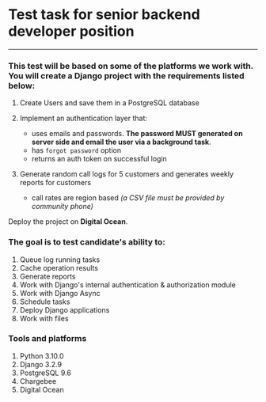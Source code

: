 # Test task for senior backend developer position

----

### This test will be based on some of the platforms we work with. You will create a Django project with the requirements listed below:

1. Create Users and save them in a PostgreSQL database
2. Implement an authentication layer that:
   - uses emails and passwords. **The password MUST generated on server side and email the user via a background task**.
   - has `forgot password` option 
   - returns an auth token on successful login
   
3. Generate random call logs for 5 customers and generates weekly reports for customers 
    - call rates are region based _(a CSV file must be provided by community phone)_

Deploy the project on **Digital Ocean**.

### The goal is to test candidate's ability to:

1. Queue log running tasks 
2. Cache operation results
3. Generate reports 
4. Work with Django's internal authentication & authorization module
5. Work with Django Async 
6. Schedule tasks
8. Deploy Django applications
9. Work with files 


### Tools and platforms 

1. Python 3.10.0 
2. Django 3.2.9
3. PostgreSQL 9.6
4. Chargebee
5. Digital Ocean 
